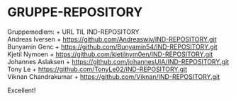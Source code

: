 # GRUPPE-REPOSITORY
Gruppemedlem: + URL TIL IND-REPOSITORY
<br> Andreas Iversen + https://github.com/Andreaswiv/IND-REPOSITORY.git
<br> Bunyamin Genc + https://github.com/Bunyamin54/IND-REPOSITORY.git
<br> Kjetil Nymoen + https://github.com/kjetilnym0en/IND-REPOSITORY.git
<br> Johannes Aslaksen + https://github.com/johannesUIA/IND-REPOSITORY.git
<br> Tony Le + https://github.com/TonyLe02/IND-REPOSITORY.git 
<br> Viknan Chandrakumar + https://github.com/Viknan/IND-REPOSITORY.git

Excellent!
